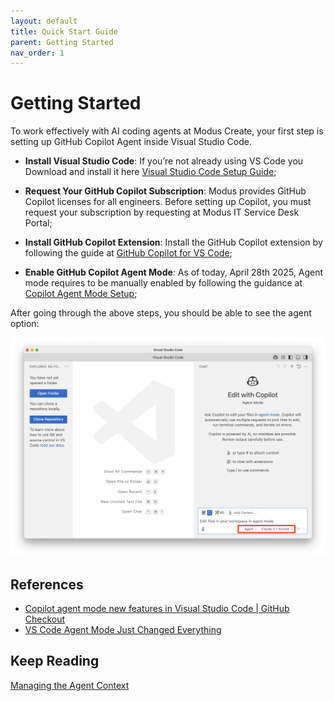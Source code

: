 ```yaml
---
layout: default
title: Quick Start Guide
parent: Getting Started
nav_order: 1
---
```


# Getting Started

To work effectively with AI coding agents at Modus Create, your first step is setting up GitHub Copilot Agent inside Visual Studio Code.

- **Install Visual Studio Code**: If you’re not already using VS Code you Download and install it here [Visual Studio Code Setup Guide](https://code.visualstudio.com/docs/setup/setup-overview);

- **Request Your GitHub Copilot Subscription**: Modus provides GitHub Copilot licenses for all engineers. Before setting up Copilot, you must request your subscription by requesting at Modus IT Service Desk Portal;

- **Install GitHub Copilot Extension**: Install the GitHub Copilot extension by following the guide at [GitHub Copilot for VS Code](https://code.visualstudio.com/docs/copilot/setup);

- **Enable GitHub Copilot Agent Mode**: As of today, April 28th 2025, Agent mode requires to be manually enabled by following the guidance at [Copilot Agent Mode Setup](https://code.visualstudio.com/docs/copilot/chat/chat-agent-mode);

After going through the above steps, you should be able to see the agent option:

![Agent Mode Enabled](./assets/agent_mode.png)

## References

- [Copilot agent mode new features in Visual Studio Code | GitHub Checkout](https://www.youtube.com/watch?v=aKx5I0Mrr9g)
- [VS Code Agent Mode Just Changed Everything](https://www.youtube.com/watch?v=dutyOc_cAEU)

## Keep Reading

[Managing the Agent Context](./CONTEX.md)
